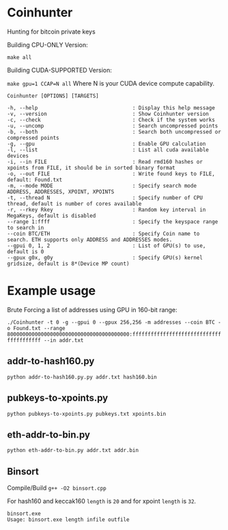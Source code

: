 # Coinhunter
Hunting for bitcoin private keys

Building CPU-ONLY Version:

`make all`

Building CUDA-SUPPORTED Version:

`make gpu=1 CCAP=N all`
Where N is your CUDA device compute capability.


```
Coinhunter [OPTIONS] [TARGETS]

-h, --help                               : Display this help message
-v, --version                            : Show Coinhunter version
-c, --check                              : Check if the system works
-u, --uncomp                             : Search uncompressed points
-b, --both                               : Search both uncompressed or compressed points
-g, --gpu                                : Enable GPU calculation
-l, --list                               : List all cuda available devices
-i, --in FILE                            : Read rmd160 hashes or xpoints from FILE, it should be in sorted binary format
-o, --out FILE                           : Write found keys to FILE, default: Found.txt
-m, --mode MODE                          : Specify search mode ADDRESS, ADDRESSES, XPOINT, XPOINTS
-t, --thread N                           : Specify number of CPU thread, default is number of cores available
-r, --rkey Rkey                          : Random key interval in MegaKeys, default is disabled
--range 1:ffff                           : Specify the keyspace range to search in
--coin BTC/ETH                           : Specify Coin name to search. ETH supports only ADDRESS and ADDRESSES modes.
--gpui 0, 1, 2                           : List of GPU(s) to use, default is 0
--gpux g0x, g0y                          : Specify GPU(s) kernel gridsize, default is 8*(Device MP count)
```
# Example usage
Brute Forcing a list of addresses using GPU in 160-bit range:

`./Coinhunter -t 0 -g --gpui 0 --gpux 256,256 -m addresses --coin BTC -o Found.txt --range 8000000000000000000000000000000000000000:ffffffffffffffffffffffffffffffffffffffff --in addr.txt`

## addr-to-hash160.py
```
python addr-to-hash160.py.py addr.txt hash160.bin
```

## pubkeys-to-xpoints.py
```
python pubkeys-to-xpoints.py pubkeys.txt xpoints.bin
```

## eth-addr-to-bin.py
```
python eth-addr-to-bin.py addr.txt addr.bin
```

## Binsort
Compile/Build `g++ -O2 binsort.cpp`

For hash160 and keccak160 ```length``` is ```20``` and for xpoint ```length``` is ```32```.
```
binsort.exe
Usage: binsort.exe length infile outfile
```
